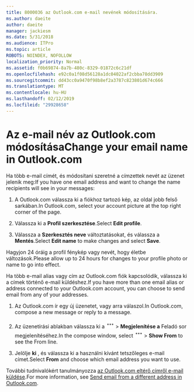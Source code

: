 ```yaml
---
title: 8000036 az Outlook.com e-mail nevének módosítására.
ms.author: daeite
author: daeite
manager: jackiesm
ms.date: 5/31/2018
ms.audience: ITPro
ms.topic: article
ROBOTS: NOINDEX, NOFOLLOW
localization_priority: Normal
ms.assetid: f0b69874-8a7b-480c-8329-01872c6c21df
ms.openlocfilehash: e92c0a1f08d56128a1dc04022af2cbba78dd3909
ms.sourcegitcommit: dd43cc0a9470f98b8ef2a3787c823801d674c666
ms.translationtype: MT
ms.contentlocale: hu-HU
ms.lasthandoff: 02/12/2019
ms.locfileid: "29928658"
---
```

# <a name="change-your-email-name-in-outlookcom"></a><span data-ttu-id="07222-102">Az e-mail név az Outlook.com módosítása</span><span class="sxs-lookup"><span data-stu-id="07222-102">Change your email name in Outlook.com</span></span>

<span data-ttu-id="07222-103">Ha több e-mail címét, és módosítani szeretné a címzettek nevét az üzenet jelenik meg:</span><span class="sxs-lookup"><span data-stu-id="07222-103">If you have one email address and want to change the name recipients will see in your messages:</span></span>
  
1. <span data-ttu-id="07222-104">A Outlook.com válassza ki a fiókhoz tartozó kép, az oldal jobb felső sarkában.</span><span class="sxs-lookup"><span data-stu-id="07222-104">In Outlook.com, select your account picture at the top right corner of the page.</span></span>
    
2. <span data-ttu-id="07222-105">Válassza ki a **Profil szerkesztése**.</span><span class="sxs-lookup"><span data-stu-id="07222-105">Select **Edit profile**.</span></span> 
    
3. <span data-ttu-id="07222-106">Válassza a **Szerkesztés neve** változtatásokat, és válassza a **Mentés**.</span><span class="sxs-lookup"><span data-stu-id="07222-106">Select **Edit name** to make changes and select **Save**.</span></span> 
    
<span data-ttu-id="07222-107">Hagyjon 24 óráig a profil fénykép vagy nevét, hogy életbe változások.</span><span class="sxs-lookup"><span data-stu-id="07222-107">Please allow up to 24 hours for changes to your profile photo or name to go into effect.</span></span>
  
<span data-ttu-id="07222-108">Ha több e-mail alias vagy cím az Outlook.com fiók kapcsolódik, válassza ki a címek történő e-mail küldéshez.</span><span class="sxs-lookup"><span data-stu-id="07222-108">If you have more than one email alias or address connected to your Outlook.com account, you can choose to send email from any of your addresses.</span></span>
  
1. <span data-ttu-id="07222-109">Az Outlook.com ír egy új üzenetet, vagy arra válaszol.</span><span class="sxs-lookup"><span data-stu-id="07222-109">In Outlook.com, compose a new message or reply to a message.</span></span>
    
2. <span data-ttu-id="07222-p101">Az üzenetírási ablakban válassza ki a ![több a Műveletek ikonra. ](media/b97ea7cd-eeb0-49c5-a564-7ca2d2e33909.png) \> **Megjelenítése a** Feladó sor megjelenítéséhez.</span><span class="sxs-lookup"><span data-stu-id="07222-p101">In the compose window, select ![The More group actions icon.](media/b97ea7cd-eeb0-49c5-a564-7ca2d2e33909.png) \> **Show From** to see the From line.</span></span> 
    
3. <span data-ttu-id="07222-112">Jelölje **ki** , és válassza ki a használni kívánt tetszőleges e-mail címet.</span><span class="sxs-lookup"><span data-stu-id="07222-112">Select **From** and choose which email address you want to use.</span></span> 
    
<span data-ttu-id="07222-113">További tudnivalókért tanulmányozza [az Outlook.com eltérő címről e-mail küldése](https://go.microsoft.com/fwlink/p/?linkid=2001701&amp;clcid=0x409).</span><span class="sxs-lookup"><span data-stu-id="07222-113">For more information, see [Send email from a different address in Outlook.com](https://go.microsoft.com/fwlink/p/?linkid=2001701&amp;clcid=0x409).</span></span>
  

